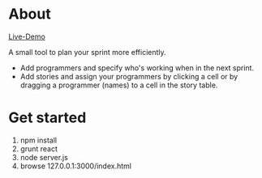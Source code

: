 # About
[Live-Demo](http://sp.marcusschroeder.com)

A small tool to plan your sprint more efficiently.

- Add programmers and specify who's working when in the next sprint.
- Add stories and assign your programmers by clicking a cell or by dragging a programmer (names) to a cell in the story table.

# Get started
1. npm install
2. grunt react
3. node server.js
3. browse 127.0.0.1:3000/index.html